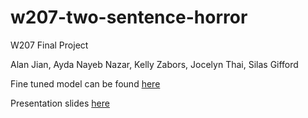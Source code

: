 # w207-two-sentence-horror
W207 Final Project 

Alan Jian, Ayda Nayeb Nazar, Kelly Zabors, Jocelyn Thai, Silas Gifford

Fine tuned model can be found [here](https://drive.google.com/file/d/1M2NIIQNnG7isk3ONXNnbHnWtFzQi8Wfx/view?usp=sharing)

Presentation slides [here](https://docs.google.com/presentation/d/1-ECXPmWej6ZoEw8m2AOD3lfV8lZQFBoMdZxVI47gwtA/edit?usp=sharing)

